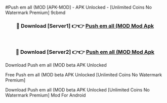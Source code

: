 #Push em all (MOD [APK-MOD] - APK Unlocked - [Unlimited Coins No Watermark Premium] 9cbmd



<div align="center">

<h3>🔴 Download [Server1] 👉👉 <a href="https://momento.my/?title=Push_em_all_(MOD">Push em all (MOD Mod Apk</a></h3><br>

<h3>🔴 Download [Server2] 👉👉 <a href="https://momento.my/?title=Push_em_all_(MOD">Push em all (MOD Mod Apk</a></h3>
</div>



Download Push em all (MOD beta APK Unlocked

Free Push em all (MOD beta APK Unlocked [Unlimited Coins No Watermark Premium]

Download Push em all (MOD beta APK Unlocked [Unlimited Coins No Watermark Premium] Mod For Android
